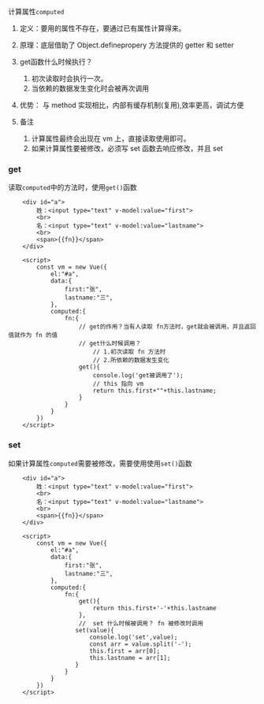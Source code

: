计算属性`computed`

1. 定义：要用的属性不存在，要通过已有属性计算得来。

2. 原理：底层借助了 Object.definepropery 方法提供的 getter 和 setter

3. get函数什么时候执行？

    1. 初次读取时会执行一次。
    2. 当依赖的数据发生变化时会被再次调用

4. 优势： 与 method 实现相比，内部有缓存机制(复用),效率更高，调试方便

5. 备注

    1. 计算属性最终会出现在 vm 上，直接读取使用即可。
    2. 如果计算属性要被修改，必须写 set 函数去响应修改，并且 set

    

    

### get

读取`computed`中的方法时，使用`get()`函数

```
    <div id="a">
        姓：<input type="text" v-model:value="first">
        <br>
        名：<input type="text" v-model:value="lastname">
        <br>
        <span>{{fn}}</span>
    </div>

    <script>
        const vm = new Vue({
            el:"#a",
            data:{
                first:"张",
                lastname:"三",
            },
            computed:{
                fn:{
                    // get的作用？当有人读取 fn方法时，get就会被调用，并且返回值就作为 fn 的值
                    // get什么时候调用？
                        // 1.初次读取 fn 方法时
                        // 2.所依赖的数据发生变化
                    get(){
                        console.log('get被调用了');
                        // this 指向 vm
                        return this.first+""+this.lastname;
                    }
                }
            }
        })
    </script>
```



### set

如果计算属性`computed`需要被修改，需要使用使用`set()`函数

```
    <div id="a">
        姓：<input type="text" v-model:value="first">
        <br>
        名：<input type="text" v-model:value="lastname">
        <br>
        <span>{{fn}}</span>
    </div>

    <script>
        const vm = new Vue({
            el:"#a",
            data:{
                first:"张",
                lastname:"三",
            },
            computed:{
                fn:{
                    get(){
                        return this.first+'-'+this.lastname
                    },
                    //  set 什么时候被调用？ fn 被修改时调用
                   set(value){
                       console.log('set',value);
                       const arr = value.split('-');
                       this.first = arr[0];
                       this.lastname = arr[1];
                   }
                }
            }
        })
    </script>
```

